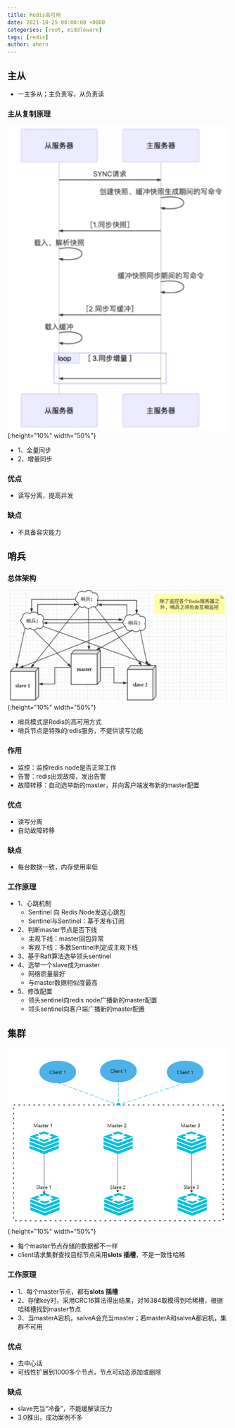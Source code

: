 ```yaml
---
title: Redis高可用
date: 2021-10-25 00:00:00 +0800
categories: [root, middleware]
tags: [redis]
author: ahern
---
```



## 主从
- 一主多从；主负责写，从负责读
### 主从复制原理

![Snipaste_2022-03-25_10-40-40](https://raw.githubusercontent.com/li-zeyuan/access/master/img/20220325104800.png){:height="10%" width="50%"}

- 1、全量同步
- 2、增量同步

### 优点

- 读写分离，提高并发

### 缺点

- 不具备容灾能力


## 哨兵

### 总体架构

![Snipaste_2022-03-11_18-48-53](https://raw.githubusercontent.com/li-zeyuan/access/master/img/Snipaste_2022-03-11_18-48-53.png){:height="10%" width="50%"}

- 哨兵模式是Redis的高可用方式
- 哨兵节点是特殊的redis服务，不提供读写功能

### 作用
- 监控：监控redis node是否正常工作
- 告警：redis出现故障，发出告警
- 故障转移：自动选举新的master，并向客户端发布新的master配置

### 优点

- 读写分离
- 自动故障转移

### 缺点

- 每台数据一致，内存使用率低

### 工作原理

- 1、心跳机制
  - Sentinel 向 Redis Node发送心跳包
  - Sentinel与Sentinel：基于发布订阅
- 2、判断master节点是否下线 
  - 主观下线：master回包异常
  - 客观下线：多数Sentinel判定成主观下线
- 3、基于Raft算法选举领头sentinel
- 4、选举一个slave成为master
  - 网络质量最好
  - 与master数据相似度最高
- 5、修改配置
  - 领头sentinel向redis node广播新的master配置
  - 领头sentinel向客户端广播新的master配置
  
## 集群

![Snipaste_2022-03-25_11-17-11](https://raw.githubusercontent.com/li-zeyuan/access/master/img/20220325111742.png){:height="10%" width="50%"}

- 每个master节点存储的数据都不一样
- client请求集群查找目标节点采用**slots 插槽**，不是一致性哈稀

### 工作原理

- 1、每个master节点，都有**slots 插槽**
- 2、存储key时，采用CRC16算法得出结果，对16384取模得到哈稀槽，根据哈稀槽找到master节点
- 3、当masterA宕机，salveA会充当master；若masterA和salveA都宕机，集群不可用

### 优点

- 去中心话
- 可线性扩展到1000多个节点，节点可动态添加或删除

### 缺点

- slave充当“冷备”，不能缓解读压力
- 3.0推出，成功案例不多
